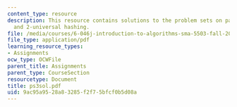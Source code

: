 ```yaml
---
content_type: resource
description: This resource contains solutions to the problem sets on pattern matching
  and 2-universal hashing.
file: /media/courses/6-046j-introduction-to-algorithms-sma-5503-fall-2005/9ac95a9528a83285f2f75bfcf0b5d08a_ps3sol.pdf
file_type: application/pdf
learning_resource_types:
- Assignments
ocw_type: OCWFile
parent_title: Assignments
parent_type: CourseSection
resourcetype: Document
title: ps3sol.pdf
uid: 9ac95a95-28a8-3285-f2f7-5bfcf0b5d08a
---
```

